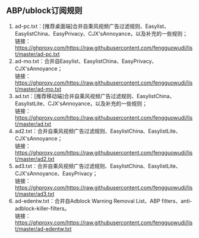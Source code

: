## ABP/ublock订阅规则
1. ad-pc.txt：[推荐桌面端]合并自乘风视频广告过滤规则、Easylist、EasylistChina、EasyPrivacy、CJX'sAnnoyance，以及补充的一些规则；    
链接：https://ghproxy.com/https://raw.githubusercontent.com/fengguowudi/list/master/ad-pc.txt
2. ad-mo.txt：合并自Easylist、EasylistChina、EasyPrivacy、CJX'sAnnoyance；    
链接：https://ghproxy.com/https://raw.githubusercontent.com/fengguowudi/list/master/ad-mo.txt
3. ad.txt：[推荐移动端]合并自乘风视频广告过滤规则、EasylistChina、EasylistLite、CJX'sAnnoyance，以及补充的一些规则；    
链接：https://ghproxy.com/https://raw.githubusercontent.com/fengguowudi/list/master/ad.txt
4. ad2.txt：合并自乘风视频广告过滤规则、EasylistChina、EasylistLite、CJX'sAnnoyance；    
链接：https://ghproxy.com/https://raw.githubusercontent.com/fengguowudi/list/master/ad2.txt
5. ad3.txt：合并自乘风视频广告过滤规则、EasylistChina、EasylistLite、CJX'sAnnoyance、EasyPrivacy；    
链接：https://ghproxy.com/https://raw.githubusercontent.com/fengguowudi/list/master/ad3.txt
6. ad-edentw.txt：合并自Adblock Warning Removal List、ABP filters、anti-adblock-killer-filters。    
链接：https://ghproxy.com/https://raw.githubusercontent.com/fengguowudi/list/master/ad-edentw.txt
